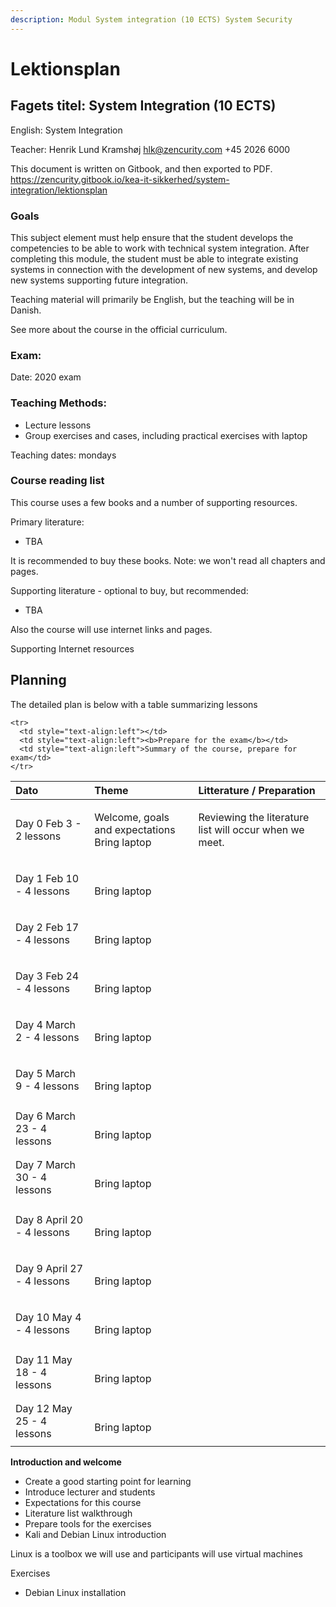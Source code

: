 ```yaml
---
description: Modul System integration (10 ECTS) System Security
---
```


# Lektionsplan

## Fagets titel: System Integration \(10 ECTS\)

English: System Integration

Teacher: Henrik Lund Kramshøj hlk@zencurity.com +45 2026 6000

This document is written on Gitbook, and then exported to PDF.
https://zencurity.gitbook.io/kea-it-sikkerhed/system-integration/lektionsplan

### Goals

This subject element must help ensure that the student develops the competencies to be able to work with technical system integration. After completing this module, the student must be able to integrate existing systems in connection with the development of new systems, and develop new systems supporting future integration.

Teaching material will primarily be English, but the teaching will be in Danish.

See more about the course in the official curriculum.

### Exam:

Date:  2020 exam

### Teaching Methods:

* Lecture lessons
* Group exercises and cases, including practical exercises with laptop

Teaching dates: mondays

### Course reading list
This course uses a few books and a number of supporting resources.

Primary literature:

* TBA

It is recommended to buy these books. Note: we won't read all chapters and pages.

Supporting literature - optional to buy, but recommended:

* TBA

Also the course will use internet links and pages.

Supporting Internet resources

## Planning

The detailed plan is below with a table summarizing lessons

<table>
<thead>
<tr>
  <th style="text-align:left">Dato</th>
  <th style="text-align:left">Theme</th>
  <th style="text-align:left">Litterature / Preparation</th>
</tr>
</thead>
<tbody>
<tr>
  <td style="text-align:left">Day 0 Feb 3 - 2 lessons</td>
  <td style="text-align:left">
    <p>Welcome, goals and expectations</br>
    Bring laptop</p>
  </td>
  <td style="text-align:left">
  <p> Reviewing the literature list will occur when we meet. </p>
  </td>
</tr>
<tr>
  <td style="text-align:left">Day 1 Feb 10 - 4 lessons </td>
  <td style="text-align:left">
    <p> </br>
    Bring laptop</p>
  </td>
  <td style="text-align:left">
  <p>  </p>
  </td>
</tr>
<tr>
  <td style="text-align:left">Day 2 Feb 17 - 4 lessons </td>
  <td style="text-align:left">
    <p> </br>
    Bring laptop</p>
  </td>
  <td style="text-align:left">
  <p>  </p>
  </td>
</tr>
<tr>
  <td style="text-align:left">Day 3 Feb 24 - 4 lessons </td>
  <td style="text-align:left">
    <p> </br>
    Bring laptop</p>
  </td>
  <td style="text-align:left">
  <p>  </p>
  </td>
</tr>
<tr>
  <td style="text-align:left">Day 4 March 2 - 4 lessons </td>
  <td style="text-align:left">
    <p> </br>
    Bring laptop</p>
  </td>
  <td style="text-align:left">
  <p>  </p>
  </td>
</tr>
<tr>
  <td style="text-align:left">Day 5 March 9 - 4 lessons </td>
  <td style="text-align:left">
    <p> </br>
    Bring laptop</p>
  </td>
  <td style="text-align:left">
  <p>  </p>
  </td>
</tr>
<tr>
  <td style="text-align:left">Day 6 March 23 - 4 lessons </td>
  <td style="text-align:left">
    <p> </br>
    Bring laptop</p>
  </td>
  <td style="text-align:left">
  <p>  </p>
  </td>
</tr>
<tr>
  <td style="text-align:left">Day 7 March 30 - 4 lessons </td>
  <td style="text-align:left">
    <p> </br>
    Bring laptop</p>
  </td>
  <td style="text-align:left">
  <p>  </p>
  </td>
</tr>
<tr>
  <td style="text-align:left">Day 8 April 20 - 4 lessons </td>
  <td style="text-align:left">
    <p> </br>
    Bring laptop</p>
  </td>
  <td style="text-align:left">
  <p>  </p>
  </td>
</tr>
<tr>
  <td style="text-align:left">Day 9 April 27 - 4 lessons </td>
  <td style="text-align:left">
    <p> </br>
    Bring laptop</p>
  </td>
  <td style="text-align:left">
  <p>  </p>
  </td>
</tr>
<tr>
  <td style="text-align:left">Day 10 May 4 - 4 lessons </td>
  <td style="text-align:left">
    <p> </br>
    Bring laptop</p>
  </td>
  <td style="text-align:left">
  <p>  </p>
  </td>
</tr>
<tr>
  <td style="text-align:left">Day 11 May 18 - 4 lessons </td>
  <td style="text-align:left">
    <p> </br>
    Bring laptop</p>
  </td>
  <td style="text-align:left">
  <p>  </p>
  </td>
</tr>
<tr>
  <td style="text-align:left">Day 12 May 25 - 4 lessons </td>
  <td style="text-align:left">
    <p> </br>
    Bring laptop</p>
  </td>
  <td style="text-align:left">
  <p>  </p>
  </td>
</tr>

    <tr>
      <td style="text-align:left"></td>
      <td style="text-align:left"><b>Prepare for the exam</b></td>
      <td style="text-align:left">Summary of the course, prepare for exam</td>
    </tr>
  </tbody>
</table>

**Introduction and welcome**

* Create a good starting point for learning
* Introduce lecturer and students
* Expectations for this course
* Literature list walkthrough
* Prepare tools for the exercises
* Kali and Debian Linux introduction

Linux is a toolbox we will use and participants will use virtual machines

Exercises
* Debian Linux installation
